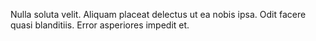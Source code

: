 Nulla soluta velit. Aliquam placeat delectus ut ea nobis ipsa. Odit facere quasi blanditiis. Error asperiores impedit et.
